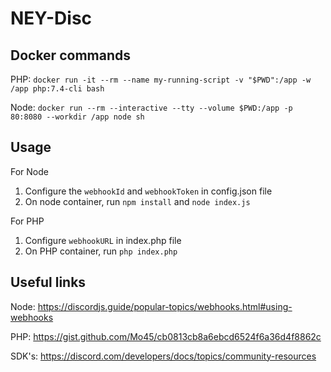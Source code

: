 
NEY-Disc
=================

Docker commands
-----------------

PHP: `docker run -it --rm --name my-running-script -v "$PWD":/app -w /app php:7.4-cli bash`

Node: `docker run --rm --interactive --tty --volume $PWD:/app -p 80:8080 --workdir /app node sh`

Usage
----------------

For Node

1. Configure the `webhookId` and `webhookToken` in config.json file
2. On node container, run `npm install` and `node index.js`

For PHP

1. Configure `webhookURL` in index.php file
2. On PHP container, run `php index.php`


Useful links
----------------
Node: https://discordjs.guide/popular-topics/webhooks.html#using-webhooks

PHP: https://gist.github.com/Mo45/cb0813cb8a6ebcd6524f6a36d4f8862c

SDK's: https://discord.com/developers/docs/topics/community-resources
